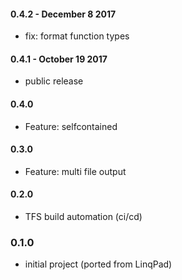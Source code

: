 #### 0.4.2 - December 8 2017
* fix: format function types

#### 0.4.1 - October 19 2017
* public release

#### 0.4.0
* Feature: selfcontained

#### 0.3.0
* Feature: multi file output

#### 0.2.0
* TFS build automation (ci/cd)


### 0.1.0
* initial project (ported from LinqPad)